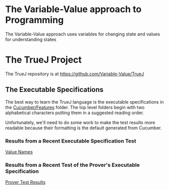 # The Variable-Value approach to Programming
The Variable-Value approach uses variables for changing state and values for understanding states

# The TrueJ Project

The TrueJ repository is at
<https://github.com/Variable-Value/TrueJ>

## The Executable Specifications

The best way to learn the TrueJ language is the executable specifications in the [Cucumber/Features](https://github.com/Variable-Value/TrueJ/tree/master/Cucumber/Features) folder. The top level folders begin with two alphabetical characters putting them in a suggested reading order.

Unfortunately, we'll need to do some work to make the test results more readable because their formatting is the default generated from Cucumber.

### Results from a Recent Executable Specification Test
[Value Names](https://variable-value.github.io/ValueName/)

### Results from a Recent Test of the Prover's Executable Specification
[Prover Test Results](https://variable-value.github.io/target/)
